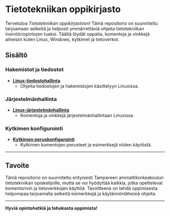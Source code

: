 # Tietotekniikan oppikirjasto

Tervetuloa *Tietotekniikan oppikirjastoon*! Tämä repositorio on suunniteltu tarjoamaan selkeitä ja helposti ymmärrettäviä ohjeita tietotekniikan insinööriopintojen tueksi. Täältä löydät oppaita, komentoja ja vinkkejä aiheisiin kuten Linux, Windows, kytkimet ja tietoverkot.

## Sisältö

### Hakemistot ja tiedostot
- **[Linux-tiedostohallinta](Linux_tiedostohallinta.md)**
  - Ohjeita tiedostojen ja hakemistojen käsittelyyn Linuxissa.

### Järjestelmänhallinta
- **[Linux-järjestelmänhallinta](Linux_jarjestelmanhallinta.md)**
  - Komentoja ja vinkkejä järjestelmänhallintaan Linuxissa.

### Kytkimen konfigurointi
- **[Kytkimen peruskonfigurointi](Kytkimen_konfigurointi.md)**
  - Kytkimen komentojen perusteet ja esimerkkejä niiden käytöstä.

---

## Tavoite
Tämä repositorio on suunniteltu erityisesti Tampereen ammattikorkeakoulun tietotekniikan opiskelijoille, mutta se voi hyödyttää kaikkia, jotka opettelevat komentorivin ja tietoverkkojen käyttöä. Tavoitteena on tehdä oppimisesta helpompaa tarjoamalla selkeitä esimerkkejä ja käytännönläheisiä ohjeita.

---

<!---## Contribuutio
Jos haluat lisätä uusia ohjeita tai parannuksia olemassa olevaan sisältöön, olet tervetullut tekemään pull requestin tai avaamaan uuden issue-ehdotuksen.-->

**Hyviä opintohetkiä ja tehokasta oppimista!**
